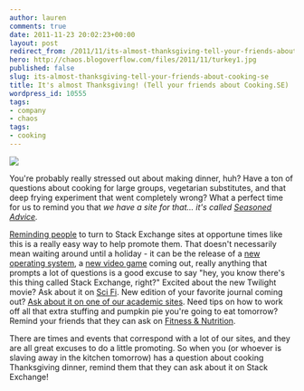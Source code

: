 ```yaml
---
author: lauren
comments: true
date: 2011-11-23 20:02:23+00:00
layout: post
redirect_from: /2011/11/its-almost-thanksgiving-tell-your-friends-about-cooking-se
hero: http://chaos.blogoverflow.com/files/2011/11/turkey1.jpg
published: false
slug: its-almost-thanksgiving-tell-your-friends-about-cooking-se
title: It's almost Thanksgiving! (Tell your friends about Cooking.SE)
wordpress_id: 10555
tags:
- company
- chaos
tags:
- cooking
---
```


[![](http://chaos.blogoverflow.com/files/2011/11/turkey1.jpg)](http://chaos.blogoverflow.com/files/2011/11/turkey1.jpg)

You're probably really stressed out about making dinner, huh? Have a ton of questions about cooking for large groups, vegetarian substitutes, and that deep frying experiment that went completely wrong? What a perfect time for us to remind you that _we have a site for that... it's called [Seasoned Advice](http://cooking.stackexchange.com/)._

[Reminding people](http://meta.cooking.stackexchange.com/questions/1252/help-promote-this-site-ask-your-thanksgiving-large-group-cooking-questions-h) to turn to Stack Exchange sites at opportune times like this is a really easy way to help promote them. That doesn't necessarily mean waiting around until a holiday - it can be the release of a [new operating system](http://meta.apple.stackexchange.com/questions/589/now-that-lion-is-out-help-promote-ask-different), a [new video game](http://skyrimvsmw3.com/) coming out, really anything that prompts a lot of questions is a good excuse to say "hey, you know there's this thing called Stack Exchange, right?" Excited about the new Twilight movie? Ask about it on [Sci Fi](http://scifi.stackexchange.com/). New edition of your favorite journal coming out? [Ask about it on one of our academic sites](http://meta.stats.stackexchange.com/questions/1002/upcoming-journal-editions-read-em-and-ask-on-the-stack-and-get-prizes). Need tips on how to work off all that extra stuffing and pumpkin pie you're going to eat tomorrow? Remind your friends that they can ask on [Fitness & Nutrition](http://fitness.stackexchange.com/).

There are times and events that correspond with a lot of our sites, and they are all great excuses to do a little promoting. So when you (or whoever is slaving away in the kitchen tomorrow) has a question about cooking Thanksgiving dinner, remind them that they can ask about it on Stack Exchange!
